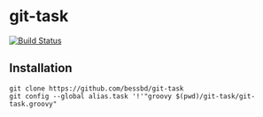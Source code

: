# git-task

[![Build Status](https://travis-ci.com/bessbd/git-task.svg?branch=master)](https://travis-ci.com/bessbd/git-task)

## Installation

```
git clone https://github.com/bessbd/git-task
git config --global alias.task '!'"groovy $(pwd)/git-task/git-task.groovy"
```
